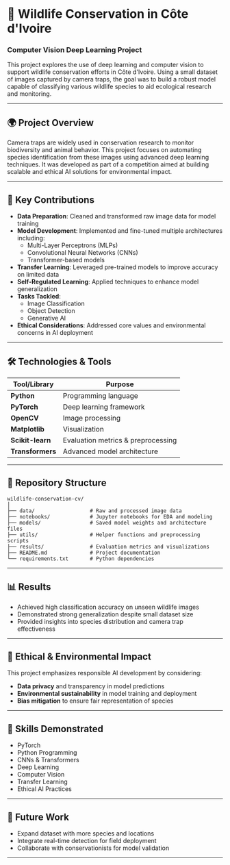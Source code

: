 
# 🐾 Wildlife Conservation in Côte d'Ivoire  
### Computer Vision Deep Learning Project

This project explores the use of deep learning and computer vision to support wildlife conservation efforts in Côte d'Ivoire. Using a small dataset of images captured by camera traps, the goal was to build a robust model capable of classifying various wildlife species to aid ecological research and monitoring.

---

## 🌍 Project Overview

Camera traps are widely used in conservation research to monitor biodiversity and animal behavior. This project focuses on automating species identification from these images using advanced deep learning techniques. It was developed as part of a competition aimed at building scalable and ethical AI solutions for environmental impact.

---

## 🧠 Key Contributions

- **Data Preparation**: Cleaned and transformed raw image data for model training  
- **Model Development**: Implemented and fine-tuned multiple architectures including:
  - Multi-Layer Perceptrons (MLPs)
  - Convolutional Neural Networks (CNNs)
  - Transformer-based models  
- **Transfer Learning**: Leveraged pre-trained models to improve accuracy on limited data  
- **Self-Regulated Learning**: Applied techniques to enhance model generalization  
- **Tasks Tackled**:
  - Image Classification  
  - Object Detection  
  - Generative AI  
- **Ethical Considerations**: Addressed core values and environmental concerns in AI deployment  

---

## 🛠️ Technologies & Tools

| Tool/Library        | Purpose                          |
|---------------------|----------------------------------|
| **Python**          | Programming language             |
| **PyTorch**         | Deep learning framework          |
| **OpenCV**          | Image processing                 |
| **Matplotlib**      | Visualization                    |
| **Scikit-learn**    | Evaluation metrics & preprocessing |
| **Transformers**    | Advanced model architecture      |

---

## 📁 Repository Structure

```
wildlife-conservation-cv/
│
├── data/                  # Raw and processed image data
├── notebooks/             # Jupyter notebooks for EDA and modeling
├── models/                # Saved model weights and architecture files
├── utils/                 # Helper functions and preprocessing scripts
├── results/               # Evaluation metrics and visualizations
├── README.md              # Project documentation
└── requirements.txt       # Python dependencies
```

---

## 📊 Results

- Achieved high classification accuracy on unseen wildlife images  
- Demonstrated strong generalization despite small dataset size  
- Provided insights into species distribution and camera trap effectiveness  

---

## 🌱 Ethical & Environmental Impact

This project emphasizes responsible AI development by considering:

- **Data privacy** and transparency in model predictions  
- **Environmental sustainability** in model training and deployment  
- **Bias mitigation** to ensure fair representation of species  

---

## 🧩 Skills Demonstrated

- PyTorch  
- Python Programming  
- CNNs & Transformers  
- Deep Learning  
- Computer Vision  
- Transfer Learning  
- Ethical AI Practices  

---

## 📌 Future Work

- Expand dataset with more species and locations  
- Integrate real-time detection for field deployment  
- Collaborate with conservationists for model validation  

---

